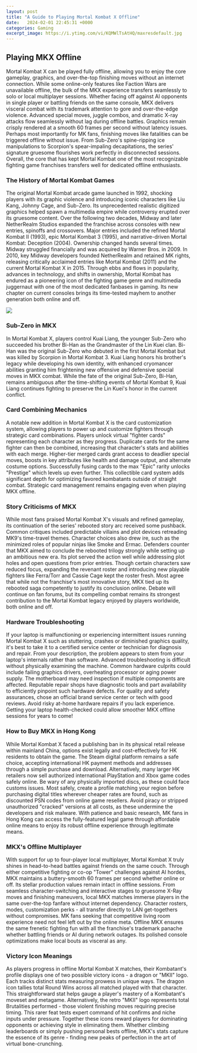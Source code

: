 ```yaml
---
layout: post
title: "A Guide to Playing Mortal Kombat X Offline"
date:   2024-02-01 22:45:31 +0000
categories: Gaming
excerpt_image: https://i.ytimg.com/vi/KQMWlTsAtHQ/maxresdefault.jpg
---
```


## Playing MKX Offline  
Mortal Kombat X can be played fully offline, allowing you to enjoy the core gameplay, graphics, and over-the-top finishing moves without an internet connection. While some online-only features like Faction Wars are unavailable offline, the bulk of the MKX experience transfers seamlessly to solo or local multiplayer sessions. 
Whether facing off against AI opponents in single player or battling friends on the same console, MKX delivers visceral combat with its trademark attention to gore and over-the-edge violence. Advanced special moves, juggle combos, and dramatic X-ray attacks flow seamlessly without lag during offline battles. Graphics remain crisply rendered at a smooth 60 frames per second without latency issues. 
Perhaps most importantly for MK fans, finishing moves like fatalities can be triggered offline without issue. From Sub-Zero's spine-ripping ice manipulations to Scorpion's spear-impaling decapitations, the series' signature gruesome flourishes work perfectly in disconnected sessions. Overall, the core that has kept Mortal Kombat one of the most recognizable fighting game franchises transfers well for dedicated offline enthusiasts.
### The History of Mortal Kombat Games
The original Mortal Kombat arcade game launched in 1992, shocking players with its graphic violence and introducing iconic characters like Liu Kang, Johnny Cage, and Sub-Zero. Its unprecedented realistic digitized graphics helped spawn a multimedia empire while controversy erupted over its gruesome content. 
Over the following two decades, Midway and later NetherRealm Studios expanded the franchise across consoles with new entries, spinoffs and crossovers. Major entries included the refined Mortal Kombat II (1993), epic Mortal Kombat 3 (1995), and narrative-driven Mortal Kombat: Deception (2004). 
Ownership changed hands several times. Midway struggled financially and was acquired by Warner Bros. in 2009. In 2010, key Midway developers founded NetherRealm and retained MK rights, releasing critically acclaimed entries like Mortal Kombat (2011) and the current Mortal Kombat X in 2015.
Through ebbs and flows in popularity, advances in technology, and shifts in ownership, Mortal Kombat has endured as a pioneering icon of the fighting game genre and multimedia juggernaut with one of the most dedicated fanbases in gaming. Its new chapter on current consoles brings its time-tested mayhem to another generation both online and off.

![](https://i.ytimg.com/vi/KQMWlTsAtHQ/maxresdefault.jpg)
### Sub-Zero in MKX
In Mortal Kombat X, players control Kuai Liang, the younger Sub-Zero who succeeded his brother Bi-Han as the Grandmaster of the Lin Kuei clan. Bi-Han was the original Sub-Zero who debuted in the first Mortal Kombat but was killed by Scorpion in Mortal Kombat 3. 
Kuai Liang honors his brother's legacy while developing his own identity, with enhanced cryomancer abilities granting him frightening new offensive and defensive special moves in MKX combat. While the fate of the original Sub-Zero, Bi-Han, remains ambiguous after the time-shifting events of Mortal Kombat 9, Kuai Liang continues fighting to preserve the Lin Kuei's honor in the current conflict.
### Card Combining Mechanics
A notable new addition in Mortal Kombat X is the card customization system, allowing players to power up and customize fighters through strategic card combinations. Players unlock virtual "fighter cards" representing each character as they progress. Duplicate cards for the same fighter can then be combined, increasing that character's stats and abilities with each merge.
Higher-tier merged cards grant access to deadlier special moves, boosts in key attributes like health and damage output, and alternate costume options. Successfully fusing cards to the max "Epic" rarity unlocks "Prestige" which levels up even further. This collectible card system adds significant depth for optimizing favored kombatants outside of straight combat. Strategic card management remains engaging even when playing MKX offline.
### Story Criticisms of MKX
While most fans praised Mortal Kombat X's visuals and refined gameplay, its continuation of the series' rebooted story arc received some pushback. Common critiques included predictable villains and plot devices retreading MK9's time-travel themes. Character choices also drew ire, such as the minimized roles of popular ninjas like Smoke and Ermac.
Defenders counter that MKX aimed to conclude the rebooted trilogy strongly while setting up an ambitious new era. Its plot served the action well while addressing plot holes and open questions from prior entries. Though certain characters saw reduced focus, expanding the revenant roster and introducing new playable fighters like Ferra/Torr and Cassie Cage kept the roster fresh. 
Most agree that while not the franchise's most innovative story, MKX tied up its rebooted saga competently to justify its conclusion online. Debate will continue on fan forums, but its compelling combat remains its strongest contribution to the Mortal Kombat legacy enjoyed by players worldwide, both online and off.
### Hardware Troubleshooting 
If your laptop is malfunctioning or experiencing intermittent issues running Mortal Kombat X such as stuttering, crashes or diminished graphics quality, it's best to take it to a certified service center or technician for diagnosis and repair. From your description, the problem appears to stem from your laptop's internals rather than software. 
Advanced troubleshooting is difficult without physically examining the machine. Common hardware culprits could include failing graphics drivers, overheating processor or aging power supply. The motherboard may need inspection if multiple components are affected. Reputable repair shops have diagnostic tools and part availability to efficiently pinpoint such hardware defects. 
For quality and safety assurances, chose an official brand service center or tech with good reviews. Avoid risky at-home hardware repairs if you lack experience. Getting your laptop health-checked could allow smoother MKX offline sessions for years to come!
### How to Buy MKX in Hong Kong
While Mortal Kombat X faced a publishing ban in its physical retail release within mainland China, options exist legally and cost-effectively for HK residents to obtain the game. The Steam digital platform remains a safe choice, accepting international HK payment methods and addresses through a simple purchase and download.
Alternatively, many larger HK retailers now sell authorized international PlayStation and Xbox game codes safely online. Be wary of any physically imported discs, as these could face customs issues. Most safely, create a profile matching your region before purchasing digital titles wherever cheaper rates are found, such as discounted PSN codes from online game resellers. 
Avoid piracy or stripped unauthorized "cracked" versions at all costs, as these undermine the developers and risk malware. With patience and basic research, MK fans in Hong Kong can access the fully-featured legal game through affordable online means to enjoy its robust offline experience through legitimate means.
### MKX's Offline Multiplayer
With support for up to four-player local multiplayer, Mortal Kombat X truly shines in head-to-head battles against friends on the same couch. Through either competitive fighting or co-op "Tower" challenges against AI hordes, MKX maintains a buttery-smooth 60 frames per second whether online or off.
Its stellar production values remain intact in offline sessions. From seamless character-switching and interactive stages to gruesome X-Ray moves and finishing maneuvers, local MKX matches immerse players in the same over-the-top fanfare without internet dependency. Character rosters, modes, customization perks - all transfer directly to LAN get-togethers without compromises. 
MK fans seeking that competitive living room experience need not feel left out by the online meta. Offline MKX ensures the same frenetic fighting fun with all the franchise's trademark panache whether battling friends or AI during network outages. Its polished console optimizations make local bouts as visceral as any.
### Victory Icon Meanings
As players progress in offline Mortal Kombat X matches, their Kombatant's profile displays one of two possible victory icons - a dragon or "MKII" logo. Each tracks distinct stats measuring prowess in unique ways.
The dragon icon tallies total Round Wins across all matched played with that character. This straightforward stat helps gauge a player's mastery of a Kombatant's moveset and metagame. 
Alternatively, the retro "MKII" logo represents total Brutalities performed - those violent finishing moves requiring precise timing. This rarer feat tests expert command of hit confirms and niche inputs under pressure.
Together these icons reward players for dominating opponents or achieving style in eliminating them. Whether climbing leaderboards or simply pushing personal bests offline, MKX's stats capture the essence of its genre - finding new peaks of perfection in the art of virtual bone-crunching.